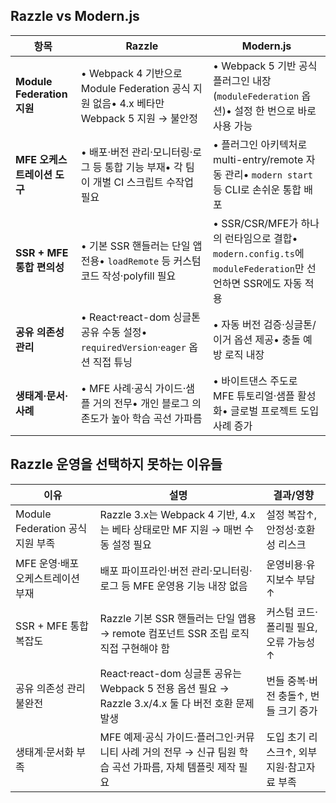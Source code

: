 ## Razzle vs Modern.js

| 항목 | Razzle | Modern.js |
| --- | --- | --- |
| **Module Federation 지원** | • Webpack 4 기반으로 Module Federation 공식 지원 없음• 4.x 베타만 Webpack 5 지원 → 불안정 | • Webpack 5 기반 공식 플러그인 내장 (`moduleFederation` 옵션)• 설정 한 번으로 바로 사용 가능 |
| **MFE 오케스트레이션 도구** | • 배포·버전 관리·모니터링·로그 등 통합 기능 부재• 각 팀이 개별 CI 스크립트 수작업 필요 | • 플러그인 아키텍처로 multi-entry/remote 자동 관리• `modern start` 등 CLI로 손쉬운 통합 배포 |
| **SSR + MFE 통합 편의성** | • 기본 SSR 핸들러는 단일 앱 전용• `loadRemote` 등 커스텀 코드 작성·polyfill 필요 | • SSR/CSR/MFE가 하나의 런타임으로 결합• `modern.config.ts`에 `moduleFederation`만 선언하면 SSR에도 자동 적용 |
| **공유 의존성 관리** | • React·react-dom 싱글톤 공유 수동 설정• `requiredVersion`·`eager` 옵션 직접 튜닝 | • 자동 버전 검증·싱글톤/이거 옵션 제공• 충돌 예방 로직 내장 |
| **생태계·문서·사례** | • MFE 사례·공식 가이드·샘플 거의 전무• 개인 블로그 의존도가 높아 학습 곡선 가파름 | • 바이트댄스 주도로 MFE 튜토리얼·샘플 활성화• 글로벌 프로젝트 도입 사례 증가 |

## Razzle 운영을 선택하지 못하는 이유들

| 이유 | 설명 | 결과/영향 |
| --- | --- | --- |
| Module Federation 공식 지원 부족 | Razzle 3.x는 Webpack 4 기반, 4.x는 베타 상태로만 MF 지원 → 매번 수동 설정 필요 | 설정 복잡↑, 안정성·호환성 리스크 |
| MFE 운영·배포 오케스트레이션 부재 | 배포 파이프라인·버전 관리·모니터링·로그 등 MFE 운영용 기능 내장 없음 | 운영비용·유지보수 부담↑ |
| SSR + MFE 통합 복잡도 | Razzle 기본 SSR 핸들러는 단일 앱용 → remote 컴포넌트 SSR 조립 로직 직접 구현해야 함 | 커스텀 코드·폴리필 필요, 오류 가능성↑ |
| 공유 의존성 관리 불완전 | React·react-dom 싱글톤 공유는 Webpack 5 전용 옵션 필요 → Razzle 3.x/4.x 둘 다 버전 호환 문제 발생 | 번들 중복·버전 충돌↑, 번들 크기 증가 |
| 생태계·문서화 부족 | MFE 예제·공식 가이드·플러그인·커뮤니티 사례 거의 전무 → 신규 팀원 학습 곡선 가파름, 자체 템플릿 제작 필요 | 도입 초기 리스크↑, 외부 지원·참고자료 부족 |
